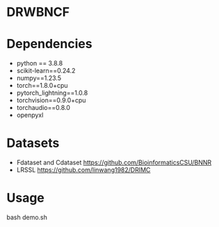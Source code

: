 # DRWBNCF

# Dependencies

<!-- * python == 3.6.12
* pytorch == 1.6.0
* pytorch-lightning==1.0.8
* scikit-learn -->

- python == 3.8.8
- scikit-learn==0.24.2
- numpy==1.23.5
- torch==1.8.0+cpu
- pytorch_lightning==1.0.8
- torchvision==0.9.0+cpu
- torchaudio==0.8.0
- openpyxl

# Datasets

- Fdataset and Cdataset https://github.com/BioinformaticsCSU/BNNR
- LRSSL https://github.com/linwang1982/DRIMC

# Usage

bash demo.sh
